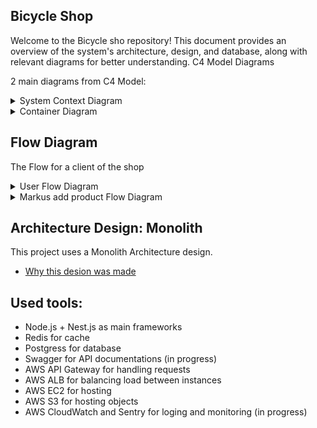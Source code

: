 ## Bicycle Shop

Welcome to the Bicycle sho repository! This document provides an overview of the system's architecture, design, and database, along with relevant diagrams for better understanding.
C4 Model Diagrams

2 main diagrams from C4 Model:
<details>
<summary>System Context Diagram</summary>

![System Context Diagram](assets/context-diagram.jpg)

</details> 

<details> 
<summary>Container Diagram</summary>

![Container Diagram](assets/container-diagrams.jpg)

</details>

## Flow Diagram

The Flow for a client of the shop

<details> 
<summary>User Flow Diagram</summary>

![User Flow Diagram](assets/flow-diagram.png)

</details>

<details> 
<summary>Markus add product Flow Diagram</summary>

![Flow Diagram](assets/flow-markus.png)

</details>

## Architecture Design: Monolith

This project uses a Monolith Architecture design.     
- [Why this desion was made](./architecture-decision.md) 

## Used tools:
- Node.js + Nest.js as main frameworks
- Redis for cache
- Postgress for database
- Swagger for API documentations (in progress)
- AWS API Gateway for handling requests 
- AWS ALB for balancing load between instances
- AWS EC2 for hosting 
- AWS S3 for hosting objects
- AWS CloudWatch and Sentry for loging and monitoring (in progress)